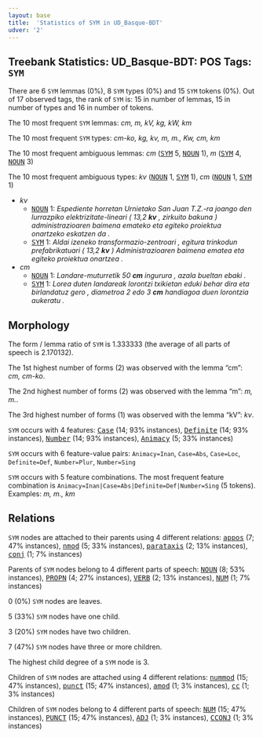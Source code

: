 ```yaml
---
layout: base
title:  'Statistics of SYM in UD_Basque-BDT'
udver: '2'
---
```


## Treebank Statistics: UD_Basque-BDT: POS Tags: `SYM`

There are 6 `SYM` lemmas (0%), 8 `SYM` types (0%) and 15 `SYM` tokens (0%).
Out of 17 observed tags, the rank of `SYM` is: 15 in number of lemmas, 15 in number of types and 16 in number of tokens.

The 10 most frequent `SYM` lemmas: <em>cm, m, kV, kg, kW, km</em>

The 10 most frequent `SYM` types:  <em>cm-ko, kg, kv, m, m., Kw, cm, km</em>

The 10 most frequent ambiguous lemmas: <em>cm</em> (<tt><a href="eu_bdt-pos-SYM.html">SYM</a></tt> 5, <tt><a href="eu_bdt-pos-NOUN.html">NOUN</a></tt> 1), <em>m</em> (<tt><a href="eu_bdt-pos-SYM.html">SYM</a></tt> 4, <tt><a href="eu_bdt-pos-NOUN.html">NOUN</a></tt> 3)

The 10 most frequent ambiguous types:  <em>kv</em> (<tt><a href="eu_bdt-pos-NOUN.html">NOUN</a></tt> 1, <tt><a href="eu_bdt-pos-SYM.html">SYM</a></tt> 1), <em>cm</em> (<tt><a href="eu_bdt-pos-NOUN.html">NOUN</a></tt> 1, <tt><a href="eu_bdt-pos-SYM.html">SYM</a></tt> 1)


* <em>kv</em>
  * <tt><a href="eu_bdt-pos-NOUN.html">NOUN</a></tt> 1: <em>Espediente horretan Urnietako San Juan T.Z.-ra joango den lurrazpiko elektrizitate-lineari ( 13,2 <b>kv</b> , zirkuito bakuna ) administrazioaren baimena emateko eta egiteko proiektua onartzeko eskatzen da .</em>
  * <tt><a href="eu_bdt-pos-SYM.html">SYM</a></tt> 1: <em>Aldai izeneko transformazio-zentroari , egitura trinkodun prefabrikatuari ( 13,2 <b>kv</b> ) Administrazioaren baimena ematea eta egiteko proiektua onartzea .</em>
* <em>cm</em>
  * <tt><a href="eu_bdt-pos-NOUN.html">NOUN</a></tt> 1: <em>Landare-muturretik 50 <b>cm</b> ingurura , azala bueltan ebaki .</em>
  * <tt><a href="eu_bdt-pos-SYM.html">SYM</a></tt> 1: <em>Lorea duten landareak lorontzi txikietan eduki behar dira eta birlandatuz gero , diametroa 2 edo 3 <b>cm</b> handiagoa duen lorontzia aukeratu .</em>

## Morphology

The form / lemma ratio of `SYM` is 1.333333 (the average of all parts of speech is 2.170132).

The 1st highest number of forms (2) was observed with the lemma “cm”: <em>cm, cm-ko</em>.

The 2nd highest number of forms (2) was observed with the lemma “m”: <em>m, m.</em>.

The 3rd highest number of forms (1) was observed with the lemma “kV”: <em>kv</em>.

`SYM` occurs with 4 features: <tt><a href="eu_bdt-feat-Case.html">Case</a></tt> (14; 93% instances), <tt><a href="eu_bdt-feat-Definite.html">Definite</a></tt> (14; 93% instances), <tt><a href="eu_bdt-feat-Number.html">Number</a></tt> (14; 93% instances), <tt><a href="eu_bdt-feat-Animacy.html">Animacy</a></tt> (5; 33% instances)

`SYM` occurs with 6 feature-value pairs: `Animacy=Inan`, `Case=Abs`, `Case=Loc`, `Definite=Def`, `Number=Plur`, `Number=Sing`

`SYM` occurs with 5 feature combinations.
The most frequent feature combination is `Animacy=Inan|Case=Abs|Definite=Def|Number=Sing` (5 tokens).
Examples: <em>m, m., km</em>


## Relations

`SYM` nodes are attached to their parents using 4 different relations: <tt><a href="eu_bdt-dep-appos.html">appos</a></tt> (7; 47% instances), <tt><a href="eu_bdt-dep-nmod.html">nmod</a></tt> (5; 33% instances), <tt><a href="eu_bdt-dep-parataxis.html">parataxis</a></tt> (2; 13% instances), <tt><a href="eu_bdt-dep-conj.html">conj</a></tt> (1; 7% instances)

Parents of `SYM` nodes belong to 4 different parts of speech: <tt><a href="eu_bdt-pos-NOUN.html">NOUN</a></tt> (8; 53% instances), <tt><a href="eu_bdt-pos-PROPN.html">PROPN</a></tt> (4; 27% instances), <tt><a href="eu_bdt-pos-VERB.html">VERB</a></tt> (2; 13% instances), <tt><a href="eu_bdt-pos-NUM.html">NUM</a></tt> (1; 7% instances)

0 (0%) `SYM` nodes are leaves.

5 (33%) `SYM` nodes have one child.

3 (20%) `SYM` nodes have two children.

7 (47%) `SYM` nodes have three or more children.

The highest child degree of a `SYM` node is 3.

Children of `SYM` nodes are attached using 4 different relations: <tt><a href="eu_bdt-dep-nummod.html">nummod</a></tt> (15; 47% instances), <tt><a href="eu_bdt-dep-punct.html">punct</a></tt> (15; 47% instances), <tt><a href="eu_bdt-dep-amod.html">amod</a></tt> (1; 3% instances), <tt><a href="eu_bdt-dep-cc.html">cc</a></tt> (1; 3% instances)

Children of `SYM` nodes belong to 4 different parts of speech: <tt><a href="eu_bdt-pos-NUM.html">NUM</a></tt> (15; 47% instances), <tt><a href="eu_bdt-pos-PUNCT.html">PUNCT</a></tt> (15; 47% instances), <tt><a href="eu_bdt-pos-ADJ.html">ADJ</a></tt> (1; 3% instances), <tt><a href="eu_bdt-pos-CCONJ.html">CCONJ</a></tt> (1; 3% instances)

